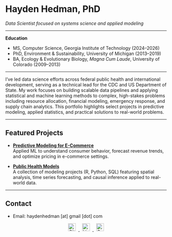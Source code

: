 # Hayden Hedman, PhD

*Data Scientist focused on systems science and applied modeling*

---

**Education**  
- MS, Computer Science, Georgia Institute of Technology (2024–2026)  
- PhD, Environment & Sustainability, University of Michigan (2013–2019)  
- BA, Ecology & Evolutionary Biology, *Magna Cum Laude*, University of Colorado (2009–2013)

---
I’ve led data science efforts across federal public health and international development, serving as a technical lead for the CDC and US Department of State. My work focuses on building scalable data pipelines and applying statistical and machine learning methods to complex, high-stakes problems including resource allocation, financial modeling, emergency response, and supply chain analytics. This portfolio highlights select projects in predictive modeling, applied statistics, and practical solutions to real-world problems.

---

## Featured Projects

- **[Predictive Modeling for E-Commerce](https://github.com/h-hedman/ecommerce-ml)**  
  Applied ML to understand consumer behavior, forecast revenue trends, and optimize pricing in e-commerce settings.

- **[Public Health Models](https://github.com/h-hedman/public-health-models)**  
A collection of modeling projects (R, Python, SQL) featuring spatial analysis, time series forecasting, and causal inference applied to real-world data.

---

## Contact
- Email: haydenhedman [at] gmail [dot] com
<div style="text-align: center; margin-top: 12px;">
  <a href="https://github.com/h-hedman" target="_blank">
    <img src="https://cdn.jsdelivr.net/npm/simple-icons@v9/icons/github.svg" width="24" alt="GitHub" style="margin: 0 8px;">
  </a>
  <a href="https://www.linkedin.com/in/hayden-hedman/" target="_blank">
    <img src="https://cdn.jsdelivr.net/npm/simple-icons@v9/icons/linkedin.svg" width="24" alt="LinkedIn" style="margin: 0 8px;">
  </a>
  <a href="https://scholar.google.com/citations?user=UW_UW9QAAAAJ&hl=en" target="_blank">
    <img src="https://cdn.jsdelivr.net/npm/simple-icons@v9/icons/googlescholar.svg" width="24" alt="Google Scholar" style="margin: 0 8px;">
  </a>
</div>



<style>
/* Hide top-left site title above image */
.site-title {
  display: none !important;
}

/* Hide GitHub project link under image */
.site-footer, .footer, .view-on-github {
  display: none !important;
}

/* Optional: tighten up spacing where the links were removed */
body {
  margin-top: -30px;
}
</style>


